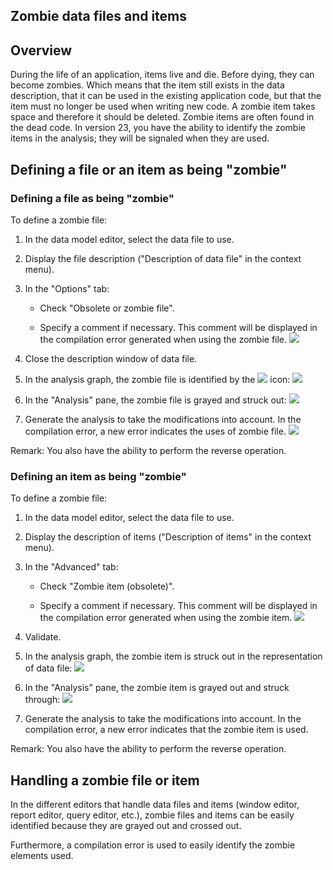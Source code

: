 
## Zombie data files and items
			

<a name="NOTE1"></a>
<a name="NOTE1_1"></a>


## Overview
<a name="overview_ELTTEXTE000141"></a>
During the life of an application, items live and die. Before dying, they can become zombies.
Which means that the item still exists in the data description, that it can be used in the existing application code, but that the item must no longer be used when writing new code.
A zombie item takes space and therefore it should be deleted.
Zombie items are often found in the dead code.
In version 23, you have the ability to identify the zombie items in the analysis; they will be signaled when they are used.

<a name="NOTE2"></a>
<a name="NOTE2_1"></a>


## Defining a file or an item as being "zombie"
<a name="defining_file_item_being_zombie_ELTTEXTE000165"></a>


### Defining a file as being "zombie"
<a name="defining_file_being_zombie_ELTPARAGRAPHE000024"></a>

To define a zombie file: 

1. In the data model editor, select the data file to use. 

2. Display the file description ("Description of data file" in the context menu). 

3. In the "Options" tab: 

	- Check "Obsolete or zombie file". 

	- Specify a comment if necessary. This comment will be displayed in the compilation error generated when using the zombie file. 
![](https://doc.pcsoft.fr/en-US/images/image.awp?langid=3&name=Fichier_zombie%20-%20HC%20N%B0001.gif)





4. Close the description window of data file. 

5. In the analysis graph, the zombie file is identified by the ![](https://doc.pcsoft.fr/en-US/images/image.awp?langid=3&name=Fichier_zombie%20-%20HC%20N%B0002%201.gif)
 icon: ![](https://doc.pcsoft.fr/en-US/images/image.awp?langid=3&name=Fichier_zombie%20-%20HC%20N%B0002.gif)


6. In the "Analysis" pane, the zombie file is grayed and struck out: 
![](https://doc.pcsoft.fr/en-US/images/image.awp?langid=3&name=Fichier_zombie%20-%20HC%20N%B0003.gif)


7. Generate the analysis to take the modifications into account. In the compilation error, a new error indicates the uses of zombie file. 
![](https://doc.pcsoft.fr/en-US/images/image.awp?langid=3&name=Fichier_zombie%20-%20HC%20N%B0003%201.gif)





Remark: You also have the ability to perform the reverse operation. 


### Defining an item as being "zombie"
<a name="defining_item_being_zombie_ELTPARAGRAPHE000062"></a>

To define a zombie file: 

1. In the data model editor, select the data file to use. 

2. Display the description of items ("Description of items" in the context menu). 

3. In the "Advanced" tab: 

	- Check "Zombie item (obsolete)". 

	- Specify a comment if necessary. This comment will be displayed in the compilation error generated when using the zombie item. 
![](https://doc.pcsoft.fr/en-US/images/image.awp?langid=3&name=Fichier_zombie%20-%20HC%20N%B0004.gif&type=thumb)





4. Validate. 

5. In the analysis graph, the zombie item is struck out in the representation of data file: 
![](https://doc.pcsoft.fr/en-US/images/image.awp?langid=3&name=Fichier_zombie%20-%20HC%20N%B0005.gif&type=thumb)


6. In the "Analysis" pane, the zombie item is grayed out and struck through: 
![](https://doc.pcsoft.fr/en-US/images/image.awp?langid=3&name=Fichier_zombie%20-%20HC%20N%B0005%201.gif)


7. Generate the analysis to take the modifications into account. In the compilation error, a new error indicates that the zombie item is used. 




Remark: You also have the ability to perform the reverse operation. 





<a name="NOTE3"></a>
<a name="NOTE3_1"></a>


## Handling a zombie file or item
<a name="handling_zombie_file_item_ELTTEXTE000195"></a>
In the different editors that handle data files and items (window editor, report editor, query editor, etc.), zombie files and items can be easily identified because they are grayed out and crossed out. 

Furthermore, a compilation error is used to easily identify the zombie elements used. 


